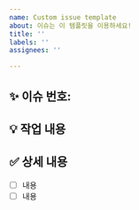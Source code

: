 ```yaml
---
name: Custom issue template
about: 이슈는 이 템플릿을 이용하세요!
title: ''
labels: ''
assignees: ''

---
```


## :sparkles: 이슈 번호:


## :bulb: 작업 내용


## :white_check_mark: 상세 내용
- [ ] 내용
- [ ] 내용
